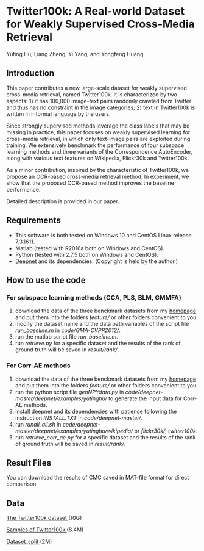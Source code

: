 # Twitter100k: A Real-world Dataset for Weakly Supervised Cross-Media Retrieval

Yuting Hu, Liang Zheng, Yi Yang, and Yongfeng Huang

## Introduction

This paper contributes a new large-scale dataset for weakly supervised cross-media retrieval, named Twitter100k.
It is characterized by two aspects: 1) it has 100,000 image-text pairs randomly crawled from Twitter and thus has no constraint in the image categories; 2) text in Twitter100k is written in informal language by the users.

Since strongly supervised methods leverage the class labels that may be missing in practice, this paper focuses on weakly supervised learning for cross-media retrieval, in which only text-image pairs are exploited during training. We extensively benchmark the performance of four subspace learning methods and three variants of the Correspondence AutoEncoder, along with various text features on Wikipedia, Flickr30k and Twitter100k.

As a minor contribution, inspired by the characteristic of Twitter100k, we propose an OCR-based cross-media retrieval method. In experiment, we show that the proposed OCR-based method improves the baseline performance.

Detailed description is provided in our paper.

## Requirements

- This software is both tested on Windows 10 and CentOS Linux release 7.3.1611.
- Matlab (tested with R2016a both on Windows and CentOS).
- Python (tested with 2.7.5 both on Windows and CentOS).
- <a href="https://github.com/FangxiangFeng/deepnet"> Deepnet</a> and its dependencies. (Copyright is held by the author.)

## How to use the code

### For subspace learning methods (CCA, PLS, BLM, GMMFA)

1. download the data of the three benckmark datasets from my <a href="http://ngn.ee.tsinghua.edu.cn/members/yuting-hu/"> homepage</a> and put them into the folders *feature/* or other folders convenient to you.
2. modify the dataset name and the data path variables of the script file *run_baseline.m* in *code/GMA-CVPR2012/*.
3. run the matlab script file *run_baseline.m*.
4. run *retrieve.py* for a specific dataset and the results of the rank of ground truth will be saved in *result/rank/*. 

### For Corr-AE methods

1. download the data of the three benckmark datasets from my <a href="http://ngn.ee.tsinghua.edu.cn/members/yuting-hu/"> homepage</a> and put them into the folders *feature/* or other folders convenient to you.
2. run the python script file *genNPYdata.py* in *code/deepnet-master/deepnet/examples/yutinghu/* to generate the input data for Corr-AE methods.
3. install deepnet and its dependencies with patience following the instruction *INSTALL.TXT* in *code/deepnet-master/*.
4. run *runall\_all.sh* in *code/deepnet-master/deepnet/examples/yutinghu/wikipedia/* or *flickr30k/*, *twitter100k*.
5. run *retrieve\_corr\_ae.py* for a specific dataset and the results of the rank of ground truth will be saved in *result/rank/*. 

## Result Files

You can download the results of CMC saved in MAT-file format for direct comparison. 

## Data
<a href="http://ngnlab.cn/wp-content/uploads/twitter100k.tar"> The Twitter100k dataset </a> (10G)

<a href="http://ngnlab.cn/wp-content/uploads/samples.tar"> Samples of Twitter100k </a> (8.4M)

<a href="http://ngnlab.cn/wp-content/uploads/dataset_split.tar"> Dataset_split </a> (2M)
